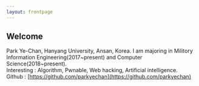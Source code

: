 ```yaml
---
layout: frontpage
---
```


## Welcome
Park Ye-Chan, Hanyang University, Ansan, Korea. I am majoring in Militory Information Engineering(2017~present) and Computer Science(2018~present).  <br>
Interesting : Algorithm, Pwnable, Web hacking, Artificial intelligence.<br>
Github : [https://github.com/parkyechan](https://github.com/parkyechan)<br>
